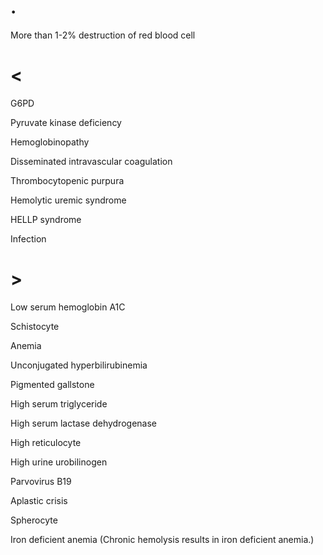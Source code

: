 # .

More than 1-2% destruction of red blood cell

# <

G6PD

Pyruvate kinase deficiency

Hemoglobinopathy

Disseminated intravascular coagulation

Thrombocytopenic purpura

Hemolytic uremic syndrome

HELLP syndrome

Infection

# >

Low serum hemoglobin A1C

Schistocyte

Anemia

Unconjugated hyperbilirubinemia

Pigmented gallstone

High serum triglyceride

High serum lactase dehydrogenase

High reticulocyte

High urine urobilinogen

Parvovirus B19

Aplastic crisis

Spherocyte

Iron deficient anemia (Chronic hemolysis results in iron deficient anemia.)
